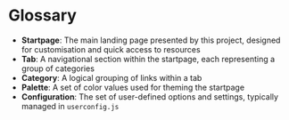 # Glossary

- **Startpage**: The main landing page presented by this project, designed for customisation and quick access to resources
- **Tab**: A navigational section within the startpage, each representing a group of categories
- **Category**: A logical grouping of links within a tab
- **Palette**: A set of color values used for theming the startpage
- **Configuration**: The set of user-defined options and settings, typically managed in `userconfig.js`

